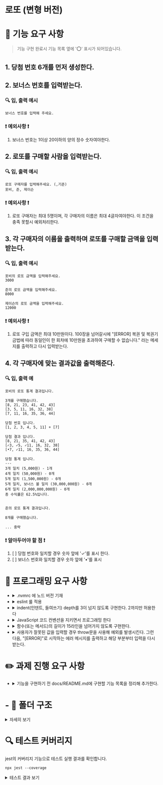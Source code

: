# 로또 (변형 버전)

# 🚀 기능 요구 사항

> 기능 구현 완료시 기능 목록 옆에 '⭕️' 표시가 되어있습니다.

## 1. 당첨 번호 6개를 먼저 생성한다.

## 2. 보너스 번호를 입력받는다.

### 🔍 입, 출력 예시

```
보너스 번호를 입력해 주세요.
```

### ❗️ 예외사항 ❗️

1. 보너스 번호는 1이상 20이하의 양의 정수 숫자여야한다.

## 2. 로또를 구매할 사람을 입력받는다.

### 🔍 입, 출력 예시

```
로또 구매자를 입력해주세요. (,기준)
포비, 준, 제이슨
```

### ❗️ 예외사항 ❗️

1. 로또 구매자는 최대 5명이며, 각 구매자의 이름은 최대 4글자여야한다. 이 조건을 충족 못할시 예외처리한다.

## 3. 각 구매자의 이름을 출력하며 로또를 구매할 금액을 입력받는다.

### 🔍 입, 출력 예시

```
포비의 로또 금액을 입력해주세요.
3000

준의 로또 금액을 입력해주세요.
8000

제이슨의 로또 금액을 입력해주세요.
12000
```

### ❗️ 예외사항 ❗️

1. 로또 구입 금액은 최대 10만원이다. 100장을 넘어갈시에 "[ERROR] 복권 및 복권기금법에 따라 동일인이 한 회차에 10만원을 초과하여 구매할 수 없습니다." 라는 메세지를 출력하고 다시 입력받는다.

## 4. 각 구매자에 맞는 결과값을 출력해준다.

### 🔍 입, 출력 예

```
포비의 로또 통계 결과입니다.

3개를 구매했습니다.
[8, 21, 23, 41, 42, 43]
[3, 5, 11, 16, 32, 38]
[7, 11, 16, 35, 36, 44]

당첨 번호 입니다.
[1, 2, 3, 4, 5, 11] + [7]

당첨 결과 입니다.
[8, 21, 35, 41, 42, 43]
[✓3, ✓5, ✓11, 16, 32, 38]
[•7, ✓11, 16, 35, 36, 44]

당첨 통계 입니다.
---
3개 일치 (5,000원) - 1개
4개 일치 (50,000원) - 0개
5개 일치 (1,500,000원) - 0개
5개 일치, 보너스 볼 일치 (30,000,000원) - 0개
6개 일치 (2,000,000,000원) - 0개
총 수익률은 62.5%입니다.


준의 로또 통계 결과입니다.

8개를 구매했습니다.

... 중략
```

### ❗️ 알아두어야 할 점 ❗️

1. [ ] 당첨 번호와 일치할 경우 숫자 앞에 '✓'를 표시 한다.
2. [ ] 보너스 번호와 일치할 경우 숫자 앞에 '•'를 표시

# 🎯 프로그래밍 요구 사항

- <details>
    <summary> .nvmrc 에 노드 버전 기재</summary>

  `v18.17.1`
  </details>

- <details>
    <summary>eslint 룰 적용</summary>

  `npm install --save-dev eslint eslint-plugin-jsdoc@latest eslint-plugin-jest@latest eslint-plugin-prettier@latest eslint-config-prettier @babel/eslint-parser` 로 설치하고 .eslintrc.cjs 파일을 만들어서 룰 적용
  </details>

- <details>
    <summary> indent(인덴트, 들여쓰기) depth를 3이 넘지 않도록 구현한다. 2까지만 허용한다</summary>

  eslint 에 `max-depth': ['error', 2]` 룰 추가
  </details>

- <details>
  <summary>JavaScript 코드 컨벤션을 지키면서 프로그래밍 한다</summary>

  `npm install --save-dev eslint-config-airbnb` 설치 후 .eslintrc.cjs 에서 `extends : ['airbnb']` 추가

- <details>
    <summary> 함수(또는 메서드)의 길이가 15라인을 넘어가지 않도록 구현한다.</summary>

  eslintrc.cjs에 `'max-lines-per-function': ['error', 15],` 룰 추가
  </details>

- <details>
    <summary> 사용자가 잘못된 값을 입력할 경우 throw문을 사용해 예외를 발생시킨다. 그런 다음, "[ERROR]"로 시작하는 에러 메시지를 출력하고 해당 부분부터 입력을 다시 받는다. </summary>

  `asyncFnHandlerWithError` 라는 유틸 함수 생성 후 각 입력 받는 함수마다 실행
  </details>

# ✏️ 과제 진행 요구 사항

- <details>
    <summary>기능을 구현하기 전 docs/README.md에 구현할 기능 목록을 정리해 추가한다.</summary>

  README.md 파일 작성 중
  </details>

# - 📂 폴더 구조

<details>
<summary>자세히 보기</summary>

```
// 여기에 폴더 구조 삽입
```

</details>

# 🔍 테스트 커버리지

jest의 커버리지 기능으로 테스트 실행 결과를 확인합니다.

```
npx jest --coverage
```

<details>
<summary>테스트 결과 보기</summary>

```
// 여기에 커버리지 삽입
```

</details>
